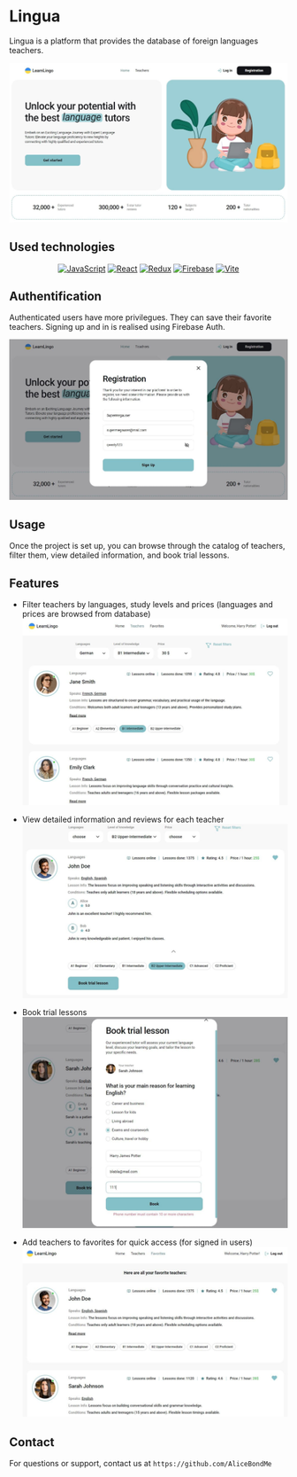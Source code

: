 # Lingua

Lingua is a platform that provides the database of foreign languages teachers.

![Lingua HomePage preview](./assets/home-page.JPG)

## Used technologies

<p align="center" >
<a href="https://www.typescriptlang.org/" target="_blank" rel="noreferrer"><img src="https://raw.githubusercontent.com/danielcranney/readme-generator/main/public/icons/skills/typescript-colored.svg" width="36" height="36" alt="JavaScript" /></a>
<a href="https://reactjs.org/" target="_blank" rel="noreferrer"><img src="https://raw.githubusercontent.com/danielcranney/readme-generator/main/public/icons/skills/react-colored.svg" width="36" height="36" alt="React" /></a>
<a href="https://redux.js.org/" target="_blank" rel="noreferrer"><img src="https://raw.githubusercontent.com/danielcranney/readme-generator/main/public/icons/skills/redux-colored.svg" width="36" height="36" alt="Redux" /></a>
<a href="https://firebase.google.com/" target="_blank" rel="noreferrer"><img src="https://raw.githubusercontent.com/danielcranney/readme-generator/main/public/icons/skills/firebase-colored.svg" width="36" height="36" alt="Firebase" /></a>
<a href="https://firebase.google.com/" target="_blank" rel="noreferrer"><img src="https://raw.githubusercontent.com/danielcranney/readme-generator/main/public/icons/skills/vite-colored.svg" width="36" height="36" alt="Vite" /></a>
</p>

## Authentification

Authenticated users have more privilegues. They can save their favorite teachers.
Signing up and in is realised using Firebase Auth.

![Lingua Registration preview](./assets/registration.JPG)

## Usage

Once the project is set up, you can browse through the catalog of teachers, filter them, view
detailed information, and book trial lessons.

## Features

- Filter teachers by languages, study levels and prices (languages and prices are browsed from database)
  ![Lingua Filtered teachers preview](./assets/filtered.JPG)

- View detailed information and reviews for each teacher
  ![Lingua Detailes trial preview](./assets/detailes.JPG)

- Book trial lessons
  ![Lingua Book trial preview](./assets/book-trial.JPG)

- Add teachers to favorites for quick access (for signed in users)
  ![Lingua Favorites preview](./assets/favorites.JPG)

## Contact

For questions or support, contact us at `https://github.com/AliceBondMe`
